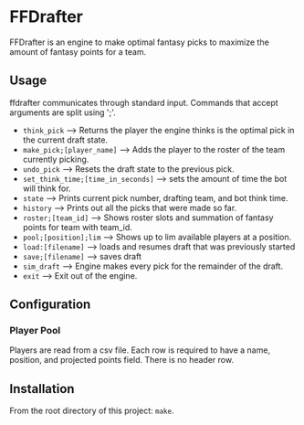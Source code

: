 # FFDrafter
FFDrafter is an engine to make optimal fantasy picks to maximize the amount of fantasy points
for a team.

## Usage
ffdrafter communicates through standard input. Commands that accept arguments are split using ';'.
* `think_pick` --> Returns the player the engine thinks is the optimal pick in the current draft state.
* `make_pick;[player_name]` --> Adds the player to the roster of the team currently picking.
* `undo_pick` --> Resets the draft state to the previous pick.
* `set_think_time;[time_in_seconds]` --> sets the amount of time the bot will think for. 
* `state` --> Prints current pick number, drafting team, and bot think time.
* `history` --> Prints out all the picks that were made so far.
* `roster;[team_id]` --> Shows roster slots and summation of fantasy points for team with team_id.
* `pool;[position];lim` --> Shows  up to lim available players at a position.
* `load:[filename]` --> loads and resumes draft that was previously started
* `save;[filename]` --> saves draft
* `sim_draft` --> Engine makes every pick for the remainder of the draft.
* `exit` --> Exit out of the engine.

## Configuration
### Player Pool
Players are read from a csv file. Each row is required to have a name, position, and projected points field. There is no header row.

## Installation
From the root directory of this project: `make`.
